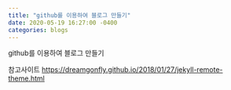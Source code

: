```yaml
---
title: "github를 이용하여 블로그 만들기"
date: 2020-05-19 16:27:00 -0400
categories: blogs
---
```


github를 이용하여 블로그 만들기

참고사이트
https://dreamgonfly.github.io/2018/01/27/jekyll-remote-theme.html
